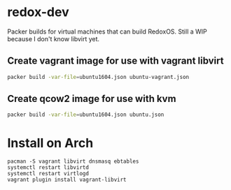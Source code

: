 # redox-dev

Packer builds for virtual machines that can build RedoxOS. Still a WIP because
I don't know libvirt yet.

## Create vagrant image for use with vagrant libvirt

```bash
packer build -var-file=ubuntu1604.json ubuntu-vagrant.json
```

## Create qcow2 image for use with kvm

```bash
packer build -var-file=ubuntu1604.json ubuntu.json
```


# Install on Arch

```
pacman -S vagrant libvirt dnsmasq ebtables
systemctl restart libvirtd
systemctl restart virtlogd
vagrant plugin install vagrant-libvirt
```
